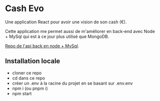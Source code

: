 # Cash Evo

Une application React pour avoir une vision de son cash (€).

Cette application me permet aussi de m'améliorer en back-end avec Node + MySql qui est à ce jour plus utilisé que MongoDB.

[Repo de l'api back en node + MySql](https://github.com/lydstyl/201016-cash-evo-mysql-api).

## Installation locale
* cloner ce repo
* cd dans ce repo
* créer un .env à la racine du projet en se basant sur .env.env
* npm i (ou pnpm i)
* npm start